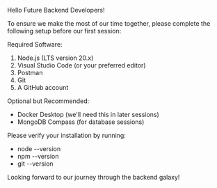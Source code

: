 Hello Future Backend Developers!

To ensure we make the most of our time together, please complete the following setup before our first session:

Required Software:
1. Node.js (LTS version 20.x)
2. Visual Studio Code (or your preferred editor)
3. Postman
4. Git
5. A GitHub account

Optional but Recommended:
- Docker Desktop (we'll need this in later sessions)
- MongoDB Compass (for database sessions)

Please verify your installation by running:
- node --version
- npm --version
- git --version

Looking forward to our journey through the backend galaxy!